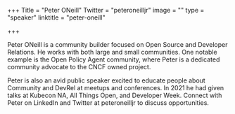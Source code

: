 +++
Title = "Peter ONeill"
Twitter = "peteroneilljr"
image = ""
type = "speaker"
linktitle = "peter-oneill"

+++

Peter ONeill is a community builder focused on Open Source and Developer Relations. He works with both large and small communities. One notable example is the Open Policy Agent community, where Peter is a dedicated community advocate to the CNCF owned project.

Peter is also an avid public speaker excited to educate people about Community and DevRel at meetups and conferences. In 2021 he had given talks at Kubecon NA, All Things Open, and Developer Week. Connect with Peter on LinkedIn and Twitter at peteroneilljr to discuss opportunities.
